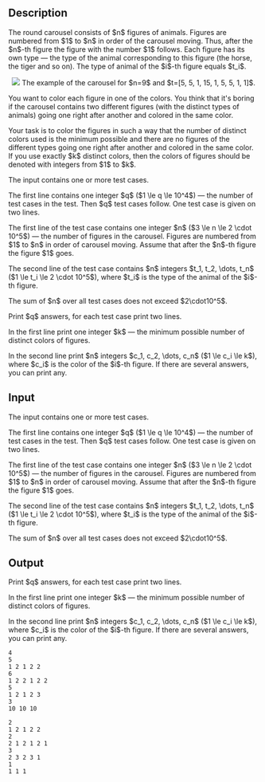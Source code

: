 ## Description

<div><p>The round carousel consists of $n$ figures of animals. Figures are numbered from $1$ to $n$ in order of the carousel moving. Thus, after the $n$-th figure the figure with the number $1$ follows. Each figure has its own type — the type of the animal corresponding to this figure (the horse, the tiger and so on). The type of animal of the $i$-th figure equals $t_i$.</p><center> <img class="tex-graphics" src="file://I6xjYcSr.png" style="max-width: 100.0%;max-height: 100.0%;">   <span class="tex-font-size-small">The example of the carousel for $n=9$ and $t=[5, 5, 1, 15, 1, 5, 5, 1, 1]$</span>. </center><p>You want to color each figure in one of the colors. You think that it's boring if the carousel contains two different figures (with the distinct types of animals) going one right after another and colored in the same color.</p><p>Your task is to color the figures in such a way that the number of distinct colors used is the minimum possible and there are no figures of the different types going one right after another and colored in the same color. If you use exactly $k$ distinct colors, then the colors of figures should be denoted with integers from $1$ to $k$.</p></div><div class="input-specification"><p>The input contains one or more test cases.</p><p>The first line contains one integer $q$ ($1 \le q \le 10^4$) — the number of test cases in the test. Then $q$ test cases follow. One test case is given on two lines.</p><p>The first line of the test case contains one integer $n$ ($3 \le n \le 2 \cdot 10^5$) — the number of figures in the carousel. Figures are numbered from $1$ to $n$ in order of carousel moving. Assume that after the $n$-th figure the figure $1$ goes.</p><p>The second line of the test case contains $n$ integers $t_1, t_2, \dots, t_n$ ($1 \le t_i \le 2 \cdot 10^5$), where $t_i$ is the type of the animal of the $i$-th figure.</p><p>The sum of $n$ over all test cases does not exceed $2\cdot10^5$.</p></div><div class="output-specification"><p>Print $q$ answers, for each test case print two lines.</p><p>In the first line print one integer $k$ — the minimum possible number of distinct colors of figures.</p><p>In the second line print $n$ integers $c_1, c_2, \dots, c_n$ ($1 \le c_i \le k$), where $c_i$ is the color of the $i$-th figure. If there are several answers, you can print any.</p></div>

## Input

<p>The input contains one or more test cases.</p><p>The first line contains one integer $q$ ($1 \le q \le 10^4$) — the number of test cases in the test. Then $q$ test cases follow. One test case is given on two lines.</p><p>The first line of the test case contains one integer $n$ ($3 \le n \le 2 \cdot 10^5$) — the number of figures in the carousel. Figures are numbered from $1$ to $n$ in order of carousel moving. Assume that after the $n$-th figure the figure $1$ goes.</p><p>The second line of the test case contains $n$ integers $t_1, t_2, \dots, t_n$ ($1 \le t_i \le 2 \cdot 10^5$), where $t_i$ is the type of the animal of the $i$-th figure.</p><p>The sum of $n$ over all test cases does not exceed $2\cdot10^5$.</p>

## Output

<p>Print $q$ answers, for each test case print two lines.</p><p>In the first line print one integer $k$ — the minimum possible number of distinct colors of figures.</p><p>In the second line print $n$ integers $c_1, c_2, \dots, c_n$ ($1 \le c_i \le k$), where $c_i$ is the color of the $i$-th figure. If there are several answers, you can print any.</p>





```input1
4
5
1 2 1 2 2
6
1 2 2 1 2 2
5
1 2 1 2 3
3
10 10 10
```




```output1
2
1 2 1 2 2
2
2 1 2 1 2 1
3
2 3 2 3 1
1
1 1 1
```


